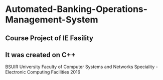 # Automated-Banking-Operations-Management-System
Course Project of IE Fasility
-----------------------------
It was created on C++
-----------------------------
BSUIR University
Faculty of Computer Systems and Networks
Speciality - Electronic Computing Facilities
2016

